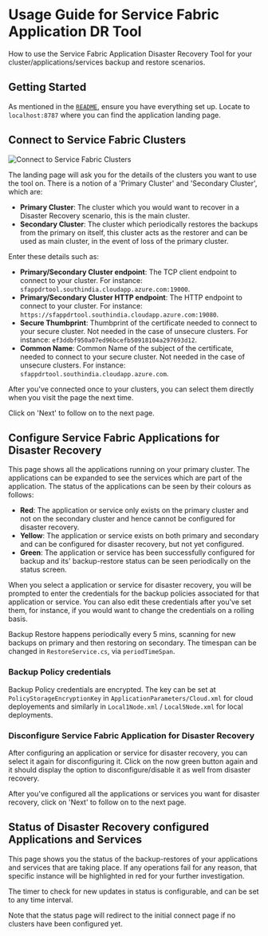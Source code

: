 
# Usage Guide for Service Fabric Application DR Tool

How to use the Service Fabric Application Disaster Recovery Tool for your cluster/applications/services backup and restore scenarios.

## Getting Started

As mentioned in the [`README`](../master/README.md), ensure you have everything set up. Locate to `localhost:8787` where you can find the application landing page.

## Connect to Service Fabric Clusters

![Connect to Service Fabric Clusters](../master/img/connect_to_sf_clusters.png)

The landing page will ask you for the details of the clusters you want to use the tool on. There is a notion of a 'Primary Cluster' and 'Secondary Cluster', which are:
 - **Primary Cluster**: The cluster which you would want to recover in a Disaster Recovery scenario, this is the main cluster.
 - **Secondary Cluster**: The cluster which periodically restores the backups from the primary on itself, this cluster acts as the restorer and can be used as main cluster, in the event of loss of the primary cluster.

Enter these details such as:
 - **Primary/Secondary Cluster endpoint**: The TCP client endpoint to connect to your cluster. For instance: `sfappdrtool.southindia.cloudapp.azure.com:19000`.
 - **Primary/Secondary Cluster HTTP endpoint**: The HTTP endpoint to connect to your cluster. For instance: `https://sfappdrtool.southindia.cloudapp.azure.com:19080`.
 - **Secure Thumbprint**: Thumbprint of the certificate needed to connect to your secure cluster. Not needed in the case of unsecure clusters. For instance: `ef3ddbf950a07ed96bcefb50918104a297693d12`.
 - **Common Name**: Common Name of the subject of the certificate, needed to connect to your secure cluster. Not needed in the case of unsecure clusters. For instance: `sfappdrtool.southindia.cloudapp.azure.com`.

After you've connected once to your clusters, you can select them directly when you visit the page the next time.

Click on 'Next' to follow on to the next page.

## Configure Service Fabric Applications for Disaster Recovery

This page shows all the applications running on your primary cluster. The applications can be expanded to see the services which are part of the application. The status of the applications can be seen by their colours as follows:
 - **Red**: The application or service only exists on the primary cluster and not on the secondary cluster and hence cannot be configured for disaster recovery.
 - **Yellow**: The application or service exists on both primary and secondary and can be configured for disaster recovery, but not yet configured.
 - **Green**: The application or service has been successfully configured for backup and its' backup-restore status can be seen periodically on the status screen.

When you select a application or service for disaster recovery, you will be prompted to enter the credentials for the backup policies associated for that application or service. You can also edit these credentials after you've set them, for instance, if you would want to change the credentials on a rolling basis.

Backup Restore happens periodically every 5 mins, scanning for new backups on primary and then restoring on secondary. The timespan can be changed in `RestoreService.cs`, via `periodTimeSpan`.

### Backup Policy credentials

Backup Policy credentials are encrypted. The key can be set at `PolicyStorageEncryptionKey` in `ApplicationParameters/Cloud.xml` for cloud deployements and similarly in `Local1Node.xml` / `Local5Node.xml` for local deployments. 

### Disconfigure Service Fabric Application for Disaster Recovery

After configuring an application or service for disaster recovery, you can select it again for disconfiguring it. Click on the now green button again and it should display the option to disconfigure/disable it as well from disaster recovery.

After you've configured all the applications or services you want for disaster recovery, click on 'Next' to follow on to the next page.

## Status of Disaster Recovery configured Applications and Services

This page shows you the status of the backup-restores of your applications and services that are taking place. If any operations fail for any reason, that specific instance will be highlighted in red for your further investigation.

The timer to check for new updates in status is configurable, and can be set to any time interval.

Note that the status page will redirect to the initial connect page if no clusters have been configured yet.
